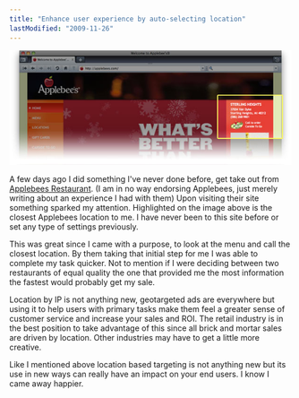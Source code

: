 ```yaml
---
title: "Enhance user experience by auto-selecting location"
lastModified: "2009-11-26"
---
```


[![applebees-location](/images/applebees-location1.jpg "applebees-location")](http://applebees.com/)

A few days ago I did something I've never done before, get take out from [Applebees Restaurant](http://applebees.com/). (I am in no way endorsing Applebees, just merely writing about an experience I had with them) Upon visiting their site something sparked my attention. Highlighted on the image above is the closest Applebees location to me. I have never been to this site before or set any type of settings previously.

This was great since I came with a purpose, to look at the menu and call the closest location. By them taking that initial step for me I was able to complete my task quicker. Not to mention if I were deciding between two restaurants of equal quality the one that provided me the most information the fastest would probably get my sale.

Location by IP is not anything new, geotargeted ads are everywhere but using it to help users with primary tasks make them feel a greater sense of customer service and increase your sales and ROI. The retail industry is in the best position to take advantage of this since all brick and mortar sales are driven by location. Other industries may have to get a little more creative.

Like I mentioned above location based targeting is not anything new but its use in new ways can really have an impact on your end users. I know I came away happier.
